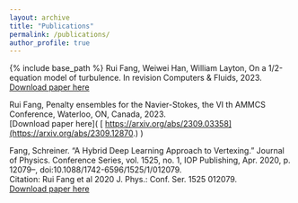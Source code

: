 ```yaml
---
layout: archive
title: "Publications"
permalink: /publications/
author_profile: true
---
```

{% include base_path %}
Rui Fang, Weiwei Han, William Layton, On a 1/2-equation model of turbulence. In revision Computers & Fluids, 2023. <br />
[Download paper here](
 https://arxiv.org/abs/2309.03358
)

Rui Fang, Penalty ensembles for the Navier-Stokes, the VI th AMMCS Conference, Waterloo, ON,
Canada, 2023.  <br />
[Download paper here](
[ https://arxiv.org/abs/2309.03358](https://arxiv.org/abs/2309.12870.)
)

Fang, Schreiner. “A Hybrid Deep Learning Approach to Vertexing.” Journal of Physics. Conference Series,
vol. 1525, no. 1, IOP Publishing, Apr. 2020, p. 12079–, doi:10.1088/1742-6596/1525/1/012079. <br />
Citation: Rui Fang et al 2020 J. Phys.: Conf. Ser. 1525 012079. <br />
[Download paper here](
https://doi.org/10.1088/1742-6596/1525/1/012079
)
